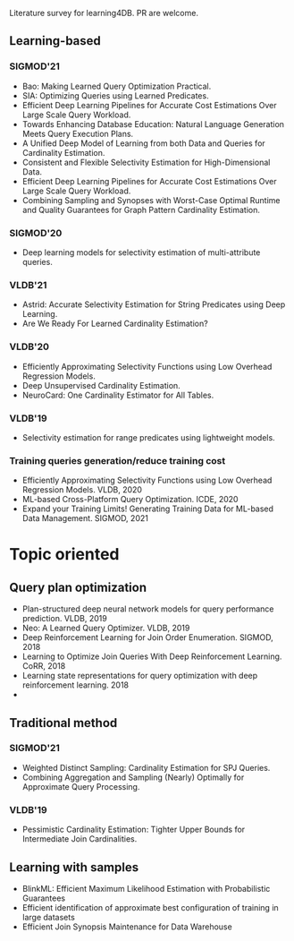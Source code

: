 Literature survey for learning4DB. PR are welcome.

## Learning-based
### SIGMOD'21
* Bao: Making Learned Query Optimization Practical.
* SIA: Optimizing Queries using Learned Predicates.
* Efficient Deep Learning Pipelines for Accurate Cost Estimations Over Large Scale Query Workload.
* Towards Enhancing Database Education: Natural Language Generation Meets Query Execution Plans.
* A Unified Deep Model of Learning from both Data and Queries for Cardinality Estimation.
* Consistent and Flexible Selectivity Estimation for High-Dimensional Data.
* Efficient Deep Learning Pipelines for Accurate Cost Estimations Over Large Scale Query Workload.
* Combining Sampling and Synopses with Worst-Case Optimal Runtime and Quality Guarantees for Graph Pattern Cardinality Estimation.

### SIGMOD'20
* Deep learning models for selectivity estimation of multi-attribute queries.


### VLDB'21
* Astrid: Accurate Selectivity Estimation for String Predicates using Deep Learning.
* Are We Ready For Learned Cardinality Estimation?

### VLDB'20
* Efficiently Approximating Selectivity Functions using Low Overhead Regression Models.
* Deep Unsupervised Cardinality Estimation.
* NeuroCard: One Cardinality Estimator for All Tables.

### VLDB'19
* Selectivity estimation for range predicates using lightweight models.


### Training queries generation/reduce training cost
* Efficiently Approximating Selectivity Functions using Low Overhead Regression Models. VLDB, 2020
* ML-based Cross-Platform Query Optimization. ICDE, 2020
* Expand your Training Limits! Generating Training Data for ML-based Data Management. SIGMOD, 2021



# Topic oriented

## Query plan optimization
* Plan-structured deep neural network models for query performance prediction. VLDB, 2019
* Neo: A Learned Query Optimizer. VLDB, 2019
* Deep Reinforcement Learning for Join Order Enumeration. SIGMOD, 2018
* Learning to Optimize Join Queries With Deep Reinforcement Learning. CoRR, 2018
* Learning state representations for query optimization with deep reinforcement learning. 2018
* 



## Traditional method
### SIGMOD'21
* Weighted Distinct Sampling: Cardinality Estimation for SPJ Queries.
* Combining Aggregation and Sampling (Nearly) Optimally for Approximate Query Processing.


### VLDB'19
* Pessimistic Cardinality Estimation: Tighter Upper Bounds for Intermediate Join Cardinalities.

## Learning with samples
* BlinkML: Efficient Maximum Likelihood Estimation with Probabilistic Guarantees
* Efficient identification of approximate best configuration of training in large datasets
* Efficient Join Synopsis Maintenance for Data Warehouse








